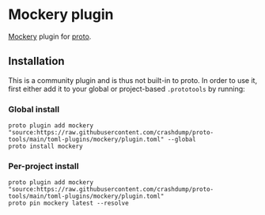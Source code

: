 # Mockery plugin

[Mockery](https://github.com/vektra/mockery) plugin for [proto](https://github.com/moonrepo/proto).

## Installation

This is a community plugin and is thus not built-in to proto. In order to use it, first either add it to your global or project-based `.prototools` by running:

### Global install

```shell
proto plugin add mockery "source:https://raw.githubusercontent.com/crashdump/proto-tools/main/toml-plugins/mockery/plugin.toml" --global
proto install mockery
```

### Per-project install

```shell
proto plugin add mockery "source:https://raw.githubusercontent.com/crashdump/proto-tools/main/toml-plugins/mockery/plugin.toml"
proto pin mockery latest --resolve
```